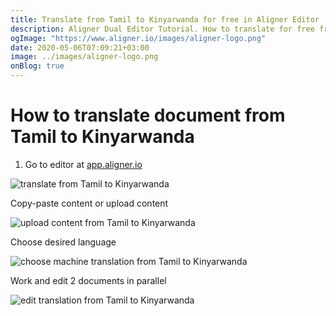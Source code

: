 ```yaml
---
title: Translate from Tamil to Kinyarwanda for free in Aligner Editor
description: Aligner Dual Editor Tutorial. How to translate for free from Tamil to Kinyarwanda. Aligner is multilingual document management platform. 
ogImage: "https://www.aligner.io/images/aligner-logo.png"
date: 2020-05-06T07:09:21+03:00
image: ../images/aligner-logo.png
onBlog: true
---
```


# How to translate document from Tamil to Kinyarwanda

1. Go to editor at [app.aligner.io](https://app.aligner.io "Aligner App web page")

![translate from Tamil to Kinyarwanda](../aligner-blank-editor.png "translate from Tamil to Kinyarwanda")

Copy-paste content or upload content

![upload content from Tamil to Kinyarwanda](../aligner-uploaded-document.png "upload content from Tamil to Kinyarwanda")

Choose desired language

![choose machine translation from Tamil to Kinyarwanda](../aligner-language-dropdown.png "choose machine translation from Tamil to Kinyarwanda")

Work and edit 2 documents in parallel

![edit translation from Tamil to Kinyarwanda](../aligner-double-sitded-editor.png "edit translation from Tamil to Kinyarwanda")


